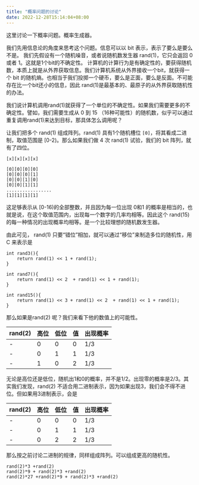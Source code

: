 ```yaml
---
title: "概率问题的讨论"
date: 2022-12-28T15:14:04+08:00
---
```

这里讨论一下概率问题。概率生成器。

我们先用信息论的角度来思考这个问题。信息可以以 bit 表示，表示了要么是要么不是。
我们先假设有一个随机噪音，或者说随机数发生器 rand(1)，它只会返回 0 或者 1。这就是1个bit的不确定性。
计算机的计算行为是有确定性的，要获得随机数，本质上就是从外界获取信息。我们计算机系统从外界接收一个bit，就获得一个 bit 的随机熵。也相当于我们投掷一个硬币，要么是正面，要么是反面。不可能存在比一个bit还小的信息，因此 rand(1)是最基本的、最原子的从外界获取随机性的办法。

我们说计算机调用rand(1)就获得了一个单位的不确定性。如果我们需要更多的不确定性。譬如，我们需要生成从 0 到 15 （16种可能性）的随机数，似乎可以通过重复调用rand(1)来达到目标，那具体怎么调用呢？

让我们把多个 rand(1) 组成阵列。rand(1) 具有1个随机槽位 `[0]`，将其看成二进制，取值范围是   [0-2)。那么如果我们做 4 次 rand(1) 试验，我们的 bit 阵列，就有了四位。

`[x][x][x][x]`

```
[0][0][0][0]
[0][0][0][1]
[0][0][1][0]
[0][0][1][1]
.................
[1][1][1][1]
```

这足够表示从 [0-16)的全部整数，并且因为每一位出现 0和1 的概率是相当的，也就是说，在这个取值范围内，出现每一个数字的几率均相等。因此这个 rand(15)的每一种情况的出现概率均相等。是一个比较理想的随机数发生器。



由此可见， rand(1) 只要“错位”相加，就可以通过“移位”来制造多位的随机性，用 C 来表示是
```
int rand3(){
    return rand(1) << 1 + rand(1);
}

int rand7(){
    return rand(1) << 2  + rand(1) << 1 + rand(1);
}

int rand15(){
    return rand(1) << 3 + rand(1) << 2  + rand(1) << 1 + rand(1);
}
```

那么如果是rand(2) 呢？我们来看下他的数值上的可能性。

|  rand(2) 	|  高位	|   低位	|  值|   出现概率	|
|---	|---	|---	|---	|---	|
|   -	|   0	|   0	|  0 	|   1/3	|
|   -	|   0	|   1	|  1 	|   1/3	|
|   -	|   1	|   0	|   2	|   1/3	|

无论是高位还是低位，随机出1和0的概率，并不是1/2。出现零的概率是2/3。其实我们发现，rand(2) 不适合用二进制表示，因为如果出现3，我们会不得不进位。但如果用3进制表示，会是

|  rand(2) 	|  高位	|   低位	|  值|   出现概率	|
|---	|---	|---	|---	|---	|
|   -	|   0	|   0	|  0 	|   1/3	|
|   -	|   0	|   1	|  1 	|   1/3	|
|   -	|   0	|   2	|   2	|   1/3	|

那么按之前讨论二进制的规律，同样组成阵列。可以组成更高的随机性。
```
rand(2)*3 +rand(2)
rand(2)*9 + rand(2)*3 +rand(2)
rand(2)*27 +rand(2)*9 + rand(2)*3 +rand(2)
```
